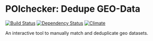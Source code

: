 # POIchecker: Dedupe GEO-Data

[![Build Status](https://travis-ci.org/sozialhelden/poichecker.png?branch=master)](https://travis-ci.org/sozialhelden/poichecker)
[![Dependency Status](https://gemnasium.com/sozialhelden/poichecker.png)](https://gemnasium.com/sozialhelden/poichecker)
[![Climate](https://codeclimate.com/github/sozialhelden/poichecker.png)](https://codeclimate.com/github/sozialhelden/poichecker)

An interactive tool to manually match and deduplicate geo datasets.
